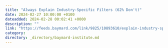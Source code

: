 ```yaml
---
title: "Always Explain Industry-Specific Filters (62% Don't)"
date: 2024-02-27 10:00:00 +0100
dateadded: 2024-02-28 00:02:41 +0000
description: ""
link: "https://feeds.baymard.com/link/9825/10893610/explain-industry-specific-filters"
category:
directory: _directory/baymard-institute.md
---
```

